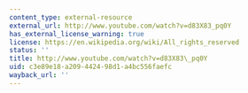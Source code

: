 ```yaml
---
content_type: external-resource
external_url: http://www.youtube.com/watch?v=d83X83_pq0Y
has_external_license_warning: true
license: https://en.wikipedia.org/wiki/All_rights_reserved
status: ''
title: http://www.youtube.com/watch?v=d83X83\_pq0Y
uid: c3e89e18-a209-4424-98d1-a4bc556faefc
wayback_url: ''
---
```

